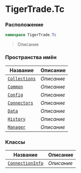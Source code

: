 
# TigerTrade.Tc
### Расположение
```csharp    
namespace TigerTrade.Tc
```
> Описание


### Пространства имён
| Название | Описание |
| --- | --- |
| [`Collections`](./TigerTrade.Tc/Collections.md) | *Описание* |
| [`Common`](./TigerTrade.Tc/Common.md) | *Описание* |
| [`Config`](./TigerTrade.Tc/Config.md) | *Описание* |
| [`Connectors`](./TigerTrade.Tc/Connectors.md) | *Описание* |
| [`Data`](./TigerTrade.Tc/Data.md) | *Описание* |
| [`History`](./TigerTrade.Tc/History.md) | *Описание* |
| [`Manager`](./TigerTrade.Tc/Manager.md) | *Описание* |

### Классы
| Название | Описание |
| --- | --- |
| [`ConnectionInfo`](./TigerTrade.Tc/ConnectionInfo.cs.md) | *Описание* |
